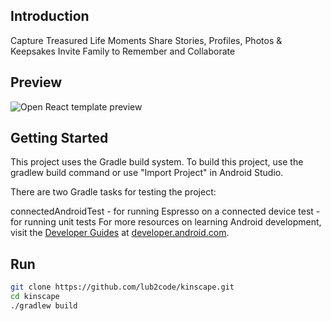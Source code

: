 ## Introduction
Capture Treasured Life Moments
Share Stories, Profiles, Photos & Keepsakes
Invite Family to Remember and Collaborate

## Preview

![Open React template preview](https://github.com/lub2code/images/blob/main/kinscape.jpg)

## Getting Started

This project uses the Gradle build system. To build this project, use the gradlew build command or use "Import Project" in Android Studio.

There are two Gradle tasks for testing the project:

connectedAndroidTest - for running Espresso on a connected device
test - for running unit tests
For more resources on learning Android development, visit the [Developer Guides](https://developer.android.com/guide/) at [developer.android.com](https://developer.android.com/).

## Run
```sh
git clone https://github.com/lub2code/kinscape.git
cd kinscape
./gradlew build
